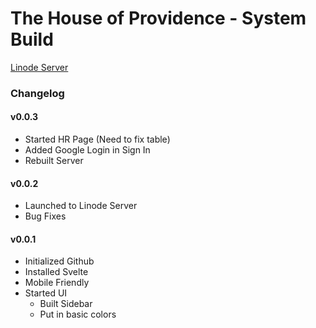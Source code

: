 # The House of Providence - System Build
[Linode Server](http://45.33.88.248)
### Changelog

#### v0.0.3
* Started HR Page (Need to fix table)
* Added Google Login in Sign In
* Rebuilt Server
#### v0.0.2
* Launched to Linode Server
* Bug Fixes
#### v0.0.1 
* Initialized Github
* Installed Svelte
* Mobile Friendly
* Started UI 
  * Built Sidebar
  * Put in basic colors